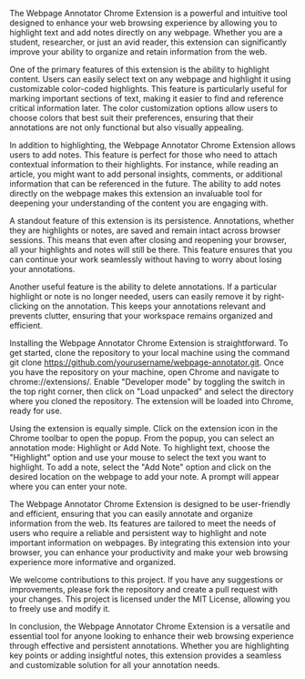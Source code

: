 The Webpage Annotator Chrome Extension is a powerful and intuitive tool designed to enhance your web browsing experience by allowing you to highlight text and add notes directly on any webpage. Whether you are a student, researcher, or just an avid reader, this extension can significantly improve your ability to organize and retain information from the web.

One of the primary features of this extension is the ability to highlight content. Users can easily select text on any webpage and highlight it using customizable color-coded highlights. This feature is particularly useful for marking important sections of text, making it easier to find and reference critical information later. The color customization options allow users to choose colors that best suit their preferences, ensuring that their annotations are not only functional but also visually appealing.

In addition to highlighting, the Webpage Annotator Chrome Extension allows users to add notes. This feature is perfect for those who need to attach contextual information to their highlights. For instance, while reading an article, you might want to add personal insights, comments, or additional information that can be referenced in the future. The ability to add notes directly on the webpage makes this extension an invaluable tool for deepening your understanding of the content you are engaging with.

A standout feature of this extension is its persistence. Annotations, whether they are highlights or notes, are saved and remain intact across browser sessions. This means that even after closing and reopening your browser, all your highlights and notes will still be there. This feature ensures that you can continue your work seamlessly without having to worry about losing your annotations.

Another useful feature is the ability to delete annotations. If a particular highlight or note is no longer needed, users can easily remove it by right-clicking on the annotation. This keeps your annotations relevant and prevents clutter, ensuring that your workspace remains organized and efficient.

Installing the Webpage Annotator Chrome Extension is straightforward. To get started, clone the repository to your local machine using the command git clone https://github.com/yourusername/webpage-annotator.git. Once you have the repository on your machine, open Chrome and navigate to chrome://extensions/. Enable "Developer mode" by toggling the switch in the top right corner, then click on "Load unpacked" and select the directory where you cloned the repository. The extension will be loaded into Chrome, ready for use.

Using the extension is equally simple. Click on the extension icon in the Chrome toolbar to open the popup. From the popup, you can select an annotation mode: Highlight or Add Note. To highlight text, choose the "Highlight" option and use your mouse to select the text you want to highlight. To add a note, select the "Add Note" option and click on the desired location on the webpage to add your note. A prompt will appear where you can enter your note.

The Webpage Annotator Chrome Extension is designed to be user-friendly and efficient, ensuring that you can easily annotate and organize information from the web. Its features are tailored to meet the needs of users who require a reliable and persistent way to highlight and note important information on webpages. By integrating this extension into your browser, you can enhance your productivity and make your web browsing experience more informative and organized.

We welcome contributions to this project. If you have any suggestions or improvements, please fork the repository and create a pull request with your changes. This project is licensed under the MIT License, allowing you to freely use and modify it.

In conclusion, the Webpage Annotator Chrome Extension is a versatile and essential tool for anyone looking to enhance their web browsing experience through effective and persistent annotations. Whether you are highlighting key points or adding insightful notes, this extension provides a seamless and customizable solution for all your annotation needs.
